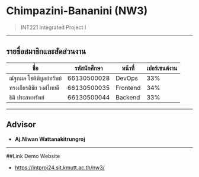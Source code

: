 # Chimpazini-Bananini (NW3)
> INT221 Integrated Project I

---

## รายชื่อสมาชิกและสัดส่วนงาน 

| ชื่อ                              | รหัสนักศึกษา  | หน้าที่   | เปอร์เซนต์งาน |
|-----------------------------------|----------------|------------|----------------|
| ณัฐกมล โชติพิบูลย์ทรัพย์       | 66130500028    | DevOps     | 33%            |
| ทรงเกียรติชัย วงศ์ไทยดี         | 66130500035    | Frontend   | 34%            |
| ธิติ ประสพทรัพย์                 | 66130500044    | Backend    | 33%            |

---

## Advisor

* **Aj.Niwan Wattanakitrungroj**
---
##Link Demo Website
* https://intproj24.sit.kmutt.ac.th/nw3/
